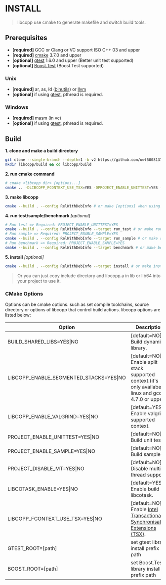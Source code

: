 
INSTALL
============

> libcopp use cmake to generate makefile and switch build tools.

Prerequisites
-------------

-   **[required]** GCC or Clang or VC support ISO C++ 03 and upper
-   **[required]** [cmake](www.cmake.org) 3.7.0 and upper
-   **[optional]** [gtest](https://code.google.com/p/googletest/) 1.6.0 and upper (Better unit test supported)
-   **[optional]** [Boost.Test](http://www.boost.org/doc/libs/release/libs/test/) (Boost.Test supported)

### Unix

-   **[required]** ar, as, ld ([binutils](http://www.gnu.org/software/binutils/)) or [llvm](http://llvm.org/)
-   **[optional]** if using [gtest](https://code.google.com/p/googletest/), pthread is required.

### Windows

-   **[required]** masm (in vc)
-   **[optional]** if using [gtest](https://code.google.com/p/googletest/), pthread is required.

Build
-----

**1. clone and make a build directory**
~~~~~~~~~~bash
git clone --single-branch --depth=1 -b v2 https://github.com/owt5008137/libcopp.git 
mkdir libcopp/build && cd libcopp/build
~~~~~~~~~~

**2. run cmake command**
~~~~~~~~~~bash
# cmake <libcopp dir> [options...]
cmake .. -DLIBCOPP_FCONTEXT_USE_TSX=YES -DPROJECT_ENABLE_UNITTEST=YES -DPROJECT_ENABLE_SAMPLE=YES
~~~~~~~~~~

**3. make libcopp**
~~~~~~~~~~bash
cmake --build . --config RelWithDebInfo # or make [options] when using Makefile
~~~~~~~~~~

**4. run test/sample/benchmark** *[optional]*
~~~~~~~~~~bash
# Run test => Required: PROJECT_ENABLE_UNITTEST=YES
cmake --build . --config RelWithDebInfo --target run_test # or make run_test when using Makefile
# Run sample => Required: PROJECT_ENABLE_SAMPLE=YES
cmake --build . --config RelWithDebInfo --target run_sample # or make run_sample when using Makefile
# Run benchmark => Required: PROJECT_ENABLE_SAMPLE=YES
cmake --build . --config RelWithDebInfo --target benchmark # or make benchmark when using Makefile
~~~~~~~~~~

**5. install** *[optional]*
~~~~~~~~~~bash
cmake --build . --config RelWithDebInfo --target install # or make install when using Makefile
~~~~~~~~~~

> Or you can just copy include directory and libcopp.a in lib or lib64 into your project to use it.

### CMake Options
Options can be cmake options. such as set compile toolchains, source directory or options of libcopp that control build actions. libcopp options are listed below:

| Option                                     | Description                                                                                                               |
| ------------------------------------------ | ------------------------------------------------------------------------------------------------------------------------- |
| BUILD\_SHARED\_LIBS=YES\|NO                | [default=NO] Build dynamic library.                                                                                       |
| LIBCOPP\_ENABLE\_SEGMENTED\_STACKS=YES\|NO | [default=NO] Enable split stack supported context.(it's only availabe in linux and gcc 4.7.0 or upper)                    |
| LIBCOPP\_ENABLE\_VALGRIND=YES\|NO          | [default=YES] Enable valgrind supported context.                                                                          |
| PROJECT\_ENABLE\_UNITTEST=YES\|NO          | [default=NO] Build unit test.                                                                                             |
| PROJECT\_ENABLE\_SAMPLE=YES\|NO            | [default=NO] Build samples.                                                                                               |
| PROJECT\_DISABLE\_MT=YES\|NO               | [default=NO] Disable multi-thread support.                                                                                |
| LIBCOTASK\_ENABLE=YES\|NO                  | [default=YES] Enable build libcotask.                                                                                     |
| LIBCOPP\_FCONTEXT\_USE\_TSX=YES\|NO        | [default=NO] Enable [Intel Transactional Synchronisation Extensions (TSX)](https://software.intel.com/en-us/node/695149). |
| GTEST\_ROOT=[path]                         | set gtest library install prefix path                                                                                     |
| BOOST\_ROOT=[path]                         | set Boost.Test library install prefix path                                                                                |

